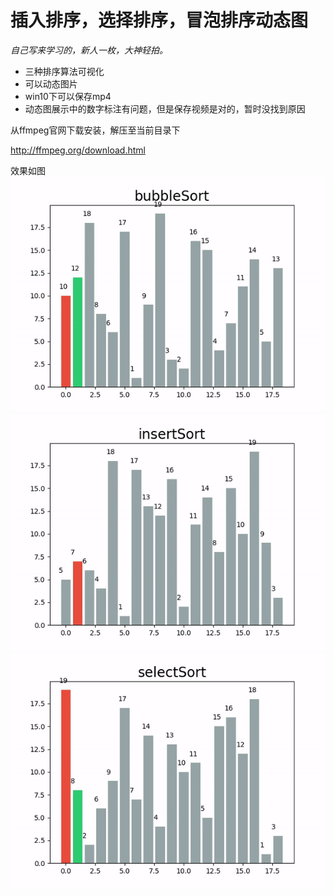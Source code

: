 # 插入排序，选择排序，冒泡排序动态图
*自己写来学习的，新人一枚，大神轻拍。*
* 三种排序算法可视化
* 可以动态图片
* win10下可以保存mp4
* 动态图展示中的数字标注有问题，但是保存视频是对的，暂时没找到原因

从ffmpeg官网下载安装，解压至当前目录下

http://ffmpeg.org/download.html

效果如图
![bubbleSort](./bubbleSort.gif)
![insertSort](./insertSort.gif)
![selectSort](./selectSort.gif)
